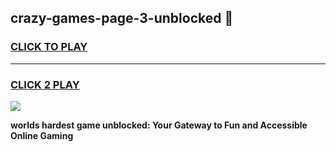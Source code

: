 
## crazy-games-page-3-unblocked 👋
<h3>
<a href="https://premium.freeplayer.one?title=crazy-games-page-3-unblocked&ref=14F">CLICK TO PLAY</a></h3>
<hr>

<h3>
<a href="https://premium.freeplayer.one?title=crazy-games-page-3-unblocked&ref=14F">CLICK 2 PLAY</a>
  
</h3>

<a href="https://premium.freeplayer.one?title=crazy-games-page-3-unblocked&ref=12F/"><img src="https://clearcache.store/games.png"></a>


**worlds hardest game unblocked: Your Gateway to Fun and Accessible Online Gaming**
